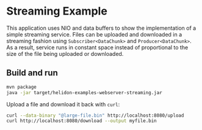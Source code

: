 # Streaming Example

This application uses NIO and data buffers to show the implementation of a simple streaming service.
 Files can be uploaded and downloaded in a streaming fashion using `Subscriber<DataChunk>` and 
`Producer<DataChunk>`. As a result, service runs in constant space instead of proportional
to the size of the file being uploaded or downloaded.

## Build and run

```bash
mvn package
java -jar target/helidon-examples-webserver-streaming.jar
```

Upload a file and download it back with `curl`:
```bash
curl --data-binary "@large-file.bin" http://localhost:8080/upload
curl http://localhost:8080/download --output myfile.bin
```
